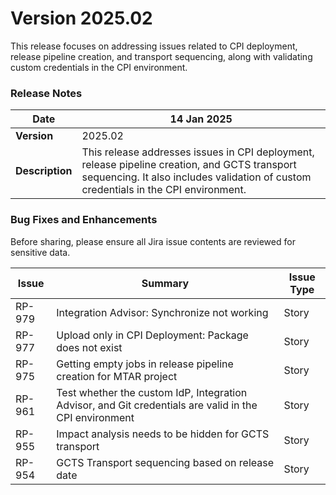 # Version 2025.02

This release focuses on addressing issues related to CPI deployment, release pipeline creation, and transport sequencing, along with validating custom credentials in the CPI environment.

### **Release Notes**

| **Date**        | 14 Jan 2025                                                                                                                                                                          |
| --------------- | ------------------------------------------------------------------------------------------------------------------------------------------------------------------------------------ |
| **Version**     | 2025.02                                                                                                                                                                              |
| **Description** | This release addresses issues in CPI deployment, release pipeline creation, and GCTS transport sequencing. It also includes validation of custom credentials in the CPI environment. |

### Bug Fixes and Enhancements

Before sharing, please ensure all Jira issue contents are reviewed for sensitive data.

| Issue  | Summary                                                                                                | Issue Type |
| ------ | ------------------------------------------------------------------------------------------------------ | ---------- |
| RP-979 | Integration Advisor: Synchronize not working                                                           | Story      |
| RP-977 | Upload only in CPI Deployment: Package does not exist                                                  | Story      |
| RP-975 | Getting empty jobs in release pipeline creation for MTAR project                                       | Story      |
| RP-961 | Test whether the custom IdP, Integration Advisor, and Git credentials are valid in the CPI environment | Story      |
| RP-955 | Impact analysis needs to be hidden for GCTS transport                                                  | Story      |
| RP-954 | GCTS Transport sequencing based on release date                                                        | Story      |

